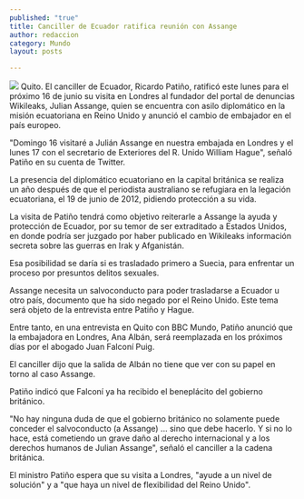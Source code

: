 ```yaml
---
published: "true"
title: Canciller de Ecuador ratifica reunión con Assange
author: redaccion
category: Mundo
layout: posts

---
```


![](http://i.imgur.com/4HdPbA9m.jpg)
Quito. El canciller de Ecuador, Ricardo Patiño, ratificó este lunes para el próximo 16 de junio su visita en Londres al fundador del portal de denuncias Wikileaks, Julian Assange, quien se encuentra con asilo diplomático en la misión ecuatoriana en Reino Unido y anunció el cambio de embajador en el país europeo.

"Domingo 16 visitaré a Julián Assange en nuestra embajada en Londres y el lunes 17 con el secretario de Exteriores del R. Unido William Hague", señaló Patiño en su cuenta de Twitter.

La presencia del diplomático ecuatoriano en la capital británica se realiza un año después de que el periodista australiano se refugiara en la legación ecuatoriana, el 19 de junio de 2012, pidiendo protección a su vida.

La visita de Patiño tendrá como objetivo reiterarle a Assange la ayuda y protección de Ecuador, por su temor de ser extraditado a Estados Unidos, en donde podría ser juzgado por haber publicado en Wikileaks información secreta sobre las guerras en Irak y Afganistán.

Esa posibilidad se daría si es trasladado primero a Suecia, para enfrentar un proceso por presuntos delitos sexuales.

Assange necesita un salvoconducto para poder trasladarse a Ecuador u otro país, documento que ha sido negado por el Reino Unido. Este tema será objeto de la entrevista entre Patiño y Hague.

Entre tanto, en una entrevista en Quito con BBC Mundo, Patiño anunció que la embajadora en Londres, Ana Albán, será reemplazada en los próximos días por el abogado Juan Falconí Puig.

El canciller dijo que la salida de Albán no tiene que ver con su papel en torno al caso Assange.

Patiño indicó que Falconí ya ha recibido el beneplácito del gobierno británico.

"No hay ninguna duda de que el gobierno británico no solamente puede conceder el salvoconducto (a Assange) ... sino que debe hacerlo. Y si no lo hace, está cometiendo un grave daño al derecho internacional y a los derechos humanos de Julian Assange", señaló el canciller a la cadena británica.

El ministro Patiño espera que su visita a Londres, "ayude a un nivel de solución" y a "que haya un nivel de flexibilidad del Reino Unido".
